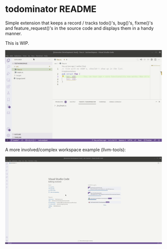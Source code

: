 # todominator README

Simple extension that keeps a record / tracks todo()'s, bug()'s, fixme()'s and feature_request()'s in the source code and displays them in a handy manner.

This is WIP.

![Here's an example of what it looks like](use_case.gif)

A more involved/complex workspace example (llvm-tools):

![Another example of use case with llvm-tools workspace](use_case_llvm-tools.gif)
